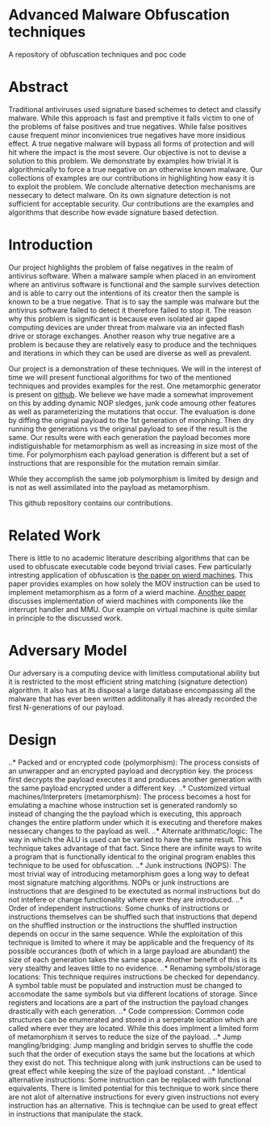 # Advanced Malware Obfuscation techniques
A repository of obfuscation techniques and poc code

# Abstract
Traditional antiviruses used signature based schemes to detect and classify malware. While this approach is fast and premptive it falls victim to one of the problems of false positives and true negatives. While false positives cause frequent minor inconvienices true negatives have more insidious effect. A true negative malware will bypass all forms of protection and will hit where the impact is the most severe. Our objective is not to devise a solution to this problem. We demonstrate by examples how trivial it is algorithmically to force a true negative on an otherwise known malware. Our collections of examples are our contributions in highlighting how easy it is to exploit the problem. We conclude alternative detection mechanisms are nessecary to detect malware. On its own signature detection is not sufficient for acceptable security. Our contributions are the examples and algorithms that describe how evade signature based detection.

# Introduction
Our project highlights the problem of false negatives in the realm of antivirus software. When a malware sample when placed in an enviroment where an antivirus software is functional and the sample survives detection and is able to carry out the intentions of its creator then the sample is known to be a true negative. That is to say the sample was malware but the antivirus software failed to detect it therefore failed to stop it. The reason why this problem is significant is because even isolated air gaped computing devices are under threat from malware via an infected flash drive or storage exchanges. Another reason why true negative are a problem is because they are relatively easy to produce and the techniques and iterations in which they can be used are diverse as well as prevalent.

Our project is a demonstration of these techniques. We will in the interest of time we will present functional algorithms for two of the mentioned techniques and provides examples for the rest. One metamorphic generator is present on [github](https://github.com/a0rtega/metame). We believe we have made a somewhat improvement on this by adding dynamic NOP sledges, junk code amoung other features as well as parameterizing the mutations that occur. The evaluation is done by diffing the original payload to the 1st generation of morphing. Then dry running the generations vs the original payload to see if the result is the same. Our results were with each generation the payload becomes more indistiguishable for metamorphism as well as increasing in size most of the time. For polymorphism each payload generation is different but a set of instructions that are responsible for the mutation remain similar.

While they accomplish the same job polymorphism is limited by design and is not as well assimilated into the payload as metamorphism.

This github repository contains our contributions.

# Related Work
There is little to no academic literature describing algorithms that can be used to obfuscate executable code beyond trivial cases. Few particularly intresting application of obfuscation is [the paper on wierd machines](http://stedolan.net/research/mov.pdf). This paper provides examples on how solely the MOV instruction can be used to implement metamorphism as a form of a wierd machine. [Another paper](https://www.usenix.org/system/files/conference/woot13/woot13-bangert.pdf) discusses implementation of wierd machines with components like the interrupt handler and MMU. Our example on virtual machine is quite similar in principle to the discussed work.

# Adversary Model
Our adversary is a computing device with limitless computational ability but it is restricted to the most efficient string matching (signature detection) algorithm. It also has at its disposal a large database encompassing all the malware that has ever been written addiitonally it has already recorded the first N-generations of our payload.

# Design
..* Packed and or encrypted code (polymorphism):
The process consists of an unwrapper and an encrypted payload and decryption key. the process first decrypts the payload executes it and produces another generation with the same payload encrypted under a different key. 
..* Customized virtual machines/Interpreters (metamorphism):
The process becomes a host for emulating a machine whose instruction set is generated randomly so instead of changing the the payload which is executing, this approach changes the entire platform under which it is executing and therefore makes nessecary changes to the payload as well.
..* Alternate arithmatic/logic:
The way in which the ALU is used can be varied to have the same result. This technique takes advantage of that fact. Since there are infinite ways to write a program that is functionally identical to the original program enables this technique to be used for obfuscation.
..* Junk instructions (NOPS):
The most trivial way of introducing metamorphism goes a long way to defeat most signature matching algorithms. NOPs or junk instructions are instructions that are desgined to be exectuted as normal instructions but do not intefere or change functionality where ever they are introduced.
..* Order of independent instructions:
Some chunks of instructions or instructions themselves can be shuffled such that instructions that depend on the shuffled instruction or the instructions the shuffled instruction depends on occur in the same sequence. While the exploitation of this technique is limited to where it may be applicable and the frequency of its possible occurances (both of which in a large payload are abundant) the size of each generation takes the same space. Another benefit of this is its very stealthy and leaves little to no evidence. 
..* Renaming symbols/storage locations:
This technique requires instructions be checked for dependancy. A symbol table must be populated and instruction must be changed to accomodate the same symbols but via different locations of storage. Since registers and locations are a part of the instruction the payload changes drastically with each generation.
..* Code compression:
Common code structures can be enumerated and stored in a serperate location which are called where ever they are located. While this does implment a limited form of metamorphism it serves to reduce the size of the payload.
..* Jump mangling/bridging:
Jump mangling and bridgin serves to shuffle the code such that the order of execution stays the same but the locations at which they exist do not. This technique along with junk instructions can be used to great effect while keeping the size of the payload constant.
..* Identical alternative instructions:
Some instruction can be replaced with functional equivalents. There is limited potential for this technique to work since there are not alot of alternative instructions for every given instructions not every instruction has an alternative. This is technqiue can be used to great effect in instructions that manipulate the stack.
